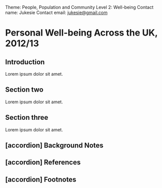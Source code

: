 Theme: People, Population and Community
Level 2: Well-being
Contact name: Jukesie
Contact email: jukesie@gmail.com

# Personal Well-being Across the UK, 2012/13

## Introduction

Lorem ipsum dolor sit amet.

## Section two

Lorem ipsum dolor sit amet.

## Section three

Lorem ipsum dolor sit amet.

## [accordion] Background Notes

## [accordion] References

## [accordion] Footnotes
